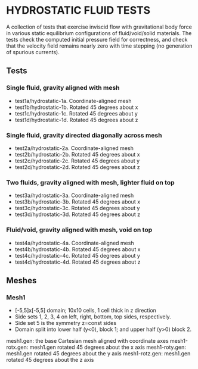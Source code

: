 HYDROSTATIC FLUID TESTS
=======================

A collection of tests that exercise inviscid flow with gravitational body force
in various static equilibrium configurations of fluid/void/solid materials. The
tests check the computed initial pressure field for correctness, and check that
the velocity field remains nearly zero with time stepping (no generation of
spurious currents).

Tests
-----

### Single fluid, gravity aligned with mesh
* test1a/hydrostatic-1a. Coordinate-aligned mesh
* test1b/hydrostatic-1b. Rotated 45 degrees about x
* test1c/hydrostatic-1c. Rotated 45 degrees about y
* test1d/hydrostatic-1d. Rotated 45 degrees about z

### Single fluid, gravity directed diagonally across mesh
* test2a/hydrostatic-2a. Coordinate-aligned mesh
* test2b/hydrostatic-2b. Rotated 45 degrees about x
* test2c/hydrostatic-2c. Rotated 45 degrees about y
* test2d/hydrostatic-2d. Rotated 45 degrees about z

### Two fluids, gravity aligned with mesh, lighter fluid on top
* test3a/hydrostatic-3a. Coordinate-aligned mesh
* test3b/hydrostatic-3b. Rotated 45 degrees about x
* test3c/hydrostatic-3c. Rotated 45 degrees about y
* test3d/hydrostatic-3d. Rotated 45 degrees about z

### Fluid/void, gravity aligned with mesh, void on top
* test4a/hydrostatic-4a. Coordinate-aligned mesh
* test4b/hydrostatic-4b. Rotated 45 degrees about x
* test4c/hydrostatic-4c. Rotated 45 degrees about y
* test4d/hydrostatic-4d. Rotated 45 degrees about z

Meshes
------

### Mesh1
* [-5,5]x[-5,5] domain; 10x10 cells, 1 cell thick in z direction
* Side sets 1, 2, 3, 4 on left, right, bottom, top sides, respectively.
* Side set 5 is the symmetry z=const sides
* Domain split into lower half (y<0), block 1; and upper half (y>0) block 2.

mesh1.gen: the base Cartesian mesh aligned with coordinate axes
mesh1-rotx.gen: mesh1.gen rotated 45 degrees about the x axis
mesh1-roty.gen: mesh1.gen rotated 45 degrees about the y axis
mesh1-rotz.gen: mesh1.gen rotated 45 degrees about the z axis
